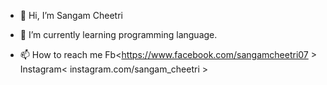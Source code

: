 - 👋 Hi, I’m Sangam Cheetri

- 🌱 I’m currently learning programming language.

- 📫 How to reach me
Fb<https://www.facebook.com/sangamcheetri07 > 
Instagram< instagram.com/sangam_cheetri >

<!---
S4NG4M/S4NG4M is a ✨ special ✨ repository because its `README.md` (this file) appears on your GitHub profile.
You can click the Preview link to take a look at your changes.
--->
